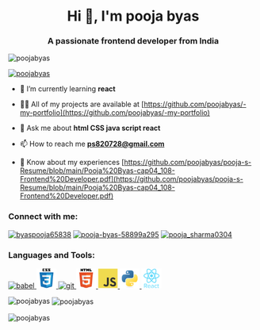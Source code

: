 <h1 align="center">Hi 👋, I'm pooja byas</h1>
<h3 align="center">A passionate frontend developer from India</h3>

<p align="left"> <img src="https://komarev.com/ghpvc/?username=poojabyas&label=Profile%20views&color=0e75b6&style=flat" alt="poojabyas" /> </p>

<p align="left"> <a href="https://github.com/ryo-ma/github-profile-trophy"><img src="https://github-profile-trophy.vercel.app/?username=poojabyas" alt="poojabyas" /></a> </p>

- 🌱 I’m currently learning **react**

- 👨‍💻 All of my projects are available at [https://github.com/poojabyas/-my-portfolio](https://github.com/poojabyas/-my-portfolio)

- 💬 Ask me about **html CSS java script react**

- 📫 How to reach me **ps820728@gmail.com**

- 📄 Know about my experiences [https://github.com/poojabyas/pooja-s-Resume/blob/main/Pooja%20Byas-cap04_108-Frontend%20Developer.pdf](https://github.com/poojabyas/pooja-s-Resume/blob/main/Pooja%20Byas-cap04_108-Frontend%20Developer.pdf)

<h3 align="left">Connect with me:</h3>
<p align="left">
<a href="https://twitter.com/byaspooja65838" target="blank"><img align="center" src="https://raw.githubusercontent.com/rahuldkjain/github-profile-readme-generator/master/src/images/icons/Social/twitter.svg" alt="byaspooja65838" height="30" width="40" /></a>
<a href="https://linkedin.com/in/pooja-byas-58899a295" target="blank"><img align="center" src="https://raw.githubusercontent.com/rahuldkjain/github-profile-readme-generator/master/src/images/icons/Social/linked-in-alt.svg" alt="pooja-byas-58899a295" height="30" width="40" /></a>
<a href="https://instagram.com/pooja_sharma0304" target="blank"><img align="center" src="https://raw.githubusercontent.com/rahuldkjain/github-profile-readme-generator/master/src/images/icons/Social/instagram.svg" alt="pooja_sharma0304" height="30" width="40" /></a>
</p>

<h3 align="left">Languages and Tools:</h3>
<p align="left"> <a href="https://babeljs.io/" target="_blank" rel="noreferrer"> <img src="https://www.vectorlogo.zone/logos/babeljs/babeljs-icon.svg" alt="babel" width="40" height="40"/> </a> <a href="https://www.w3schools.com/css/" target="_blank" rel="noreferrer"> <img src="https://raw.githubusercontent.com/devicons/devicon/master/icons/css3/css3-original-wordmark.svg" alt="css3" width="40" height="40"/> </a> <a href="https://git-scm.com/" target="_blank" rel="noreferrer"> <img src="https://www.vectorlogo.zone/logos/git-scm/git-scm-icon.svg" alt="git" width="40" height="40"/> </a> <a href="https://www.w3.org/html/" target="_blank" rel="noreferrer"> <img src="https://raw.githubusercontent.com/devicons/devicon/master/icons/html5/html5-original-wordmark.svg" alt="html5" width="40" height="40"/> </a> <a href="https://developer.mozilla.org/en-US/docs/Web/JavaScript" target="_blank" rel="noreferrer"> <img src="https://raw.githubusercontent.com/devicons/devicon/master/icons/javascript/javascript-original.svg" alt="javascript" width="40" height="40"/> </a> <a href="https://www.python.org" target="_blank" rel="noreferrer"> <img src="https://raw.githubusercontent.com/devicons/devicon/master/icons/python/python-original.svg" alt="python" width="40" height="40"/> </a> <a href="https://reactjs.org/" target="_blank" rel="noreferrer"> <img src="https://raw.githubusercontent.com/devicons/devicon/master/icons/react/react-original-wordmark.svg" alt="react" width="40" height="40"/> </a> </p>

<p><img align="left" src="https://github-readme-stats.vercel.app/api/top-langs?username=poojabyas&show_icons=true&locale=en&layout=compact" alt="poojabyas" /></p>

<p>&nbsp;<img align="center" src="https://github-readme-stats.vercel.app/api?username=poojabyas&show_icons=true&locale=en" alt="poojabyas" /></p>

<p><img align="center" src="https://github-readme-streak-stats.herokuapp.com/?user=poojabyas&" alt="poojabyas" /></p>
